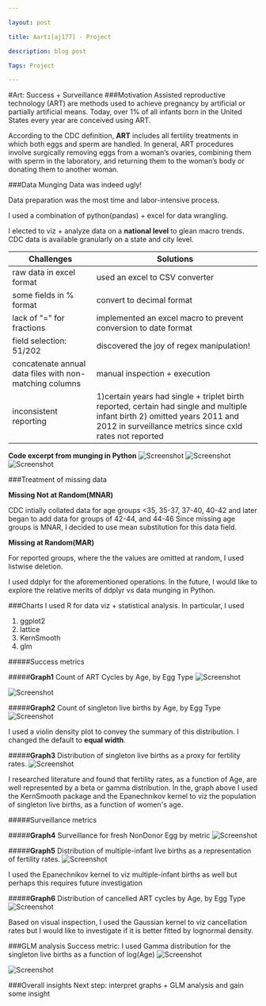 ```yaml
---

layout: post

title: Aarti[aj177] - Project

description: blog post

Tags: Project

---
```


#Art: Success + Surveillance
###Motivation
Assisted reproductive technology (ART) are methods used to achieve pregnancy by artificial or partially artificial means. Today, over 1% of all infants born in the United States every year are conceived using ART.

According to the CDC definition, **ART** includes all fertility treatments in which both eggs and sperm are handled. In general, ART procedures involve surgically removing eggs from a woman’s ovaries, combining them with sperm in the laboratory, and returning them to the woman’s body or donating them to another woman.

###Data Munging
Data was indeed ugly!

Data preparation was the most time and labor-intensive process.

I used a combination of python(pandas) + excel for data wrangling.

I elected to viz + analyze data on a **national level** to glean macro trends. CDC data is available granularly on a state and city level.


| Challenges 					| Solutions 
| ---------- 					|  --------
|raw data in excel format 		| used an excel to CSV converter
|some fields in % format		| convert to decimal format
|lack of "=" for fractions 		| implemented an excel macro to prevent conversion to date format
|  field selection: 51/202		| discovered the joy of regex manipulation! 
| concatenate annual data files with non-matching columns | manual inspection + execution
| inconsistent reporting		| 1)certain years had single + triplet birth reported, certain had single and multiple infant birth 2) omitted years 2011 and 2012 in surveillance metrics since cxld rates not reported  




**Code excerpt from munging in Python**
![Screenshot](py_1.png)
![Screenshot](py_2.png)
![Screenshot](py_3.png)



###Treatment of missing data

**Missing Not at Random(MNAR)**

CDC intially collated data for age groups <35, 35-37, 37-40, 40-42 and later began to add data for groups of 42-44, and 44-46 Since missing age groups is MNAR, I decided to use mean substitution for this data field.

**Missing at Random(MAR)**

For reported groups, where the the values are omitted at random, I used listwise deletion.

I used ddplyr for the aforementioned operations. In the future, I would like to explore the relative merits of ddplyr vs data munging in Python.

###Charts 
I used R for data viz + statistical analysis. In particular, I used 
1) ggplot2
2) lattice
3) KernSmooth
4) glm

#####Success metrics

#####**Graph1**
Count of ART Cycles by Age, by Egg Type
![Screenshot](cyc_ND.png)

![Screenshot](cyc_D.png)



#####**Graph2**
Count of singleton live births by Age, by Egg Type
![Screenshot](viol.png)

I used a violin density plot to convey the summary of this distribution. I changed the default to **equal width**. 

#####**Graph3**
Distribution of singleton live births as a proxy for fertility rates.
![Screenshot](sLB_kde.png)


I researched literature and found that fertility rates, as a function of Age, are well represented by a beta or gamma distribution. In the, graph above I used the KernSmooth package and the Epanechnikov kernel to viz the population of singleton live births, as a function of women's age.


#####Surveillance metrics 

#####**Graph4**
Surveillance for fresh NonDonor Egg by metric
![Screenshot](surveil_ND.png)


#####**Graph5**
Distribution of multiple-infant live births as a representation of fertility rates.
![Screenshot](multi_kde.png)

I used the Epanechnikov kernel to viz multiple-infant births as well but perhaps this requires future investigation 

#####**Graph6**
Distribution of cancelled ART cycles by Age, by Egg Type
![Screenshot](cxld_kde.png)

Based on visual inspection, I used the Gaussian kernel to viz cancellation  rates but I would like to investigate if it is better fitted by lognormal density.

###GLM analysis
Success metric: I used Gamma distribution for the singleton live births as a function of log(Age)
![Screenshot](glm_sLB.png)

![Screenshot](resid_plot.png)

###Overall insights
Next step: interpret graphs + GLM analysis and gain some insight

